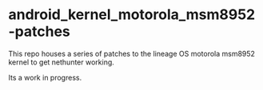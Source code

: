 # android_kernel_motorola_msm8952-patches
This repo houses a series of patches to the lineage OS motorola msm8952 kernel to get nethunter working.

Its a work in progress.
